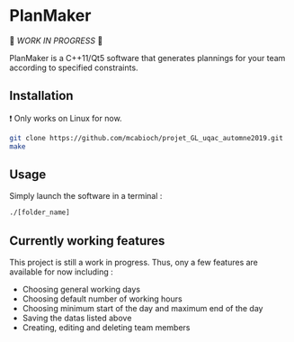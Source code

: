 # PlanMaker

🔨 *WORK IN PROGRESS* 🔨

PlanMaker is a C++11/Qt5 software that generates plannings for your team according to specified constraints.


## Installation
❗ Only works on Linux for now.
```bash
git clone https://github.com/mcabioch/projet_GL_uqac_automne2019.git
make
```
## Usage
Simply launch the software in a terminal :
```bash
./[folder_name]
```

## Currently working features

This project is still a work in progress. Thus, ony a few features are available for now including : 
- Choosing general working days
- Choosing default number of working hours
- Choosing minimum start of the day and maximum end of the day
- Saving the datas listed above
- Creating, editing and deleting team members
